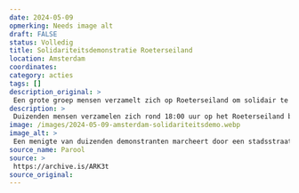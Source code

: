 ```yaml
---
date: 2024-05-09
opmerking: Needs image alt
draft: FALSE
status: Volledig
title: Solidariteitsdemonstratie Roeterseiland
location: Amsterdam
coordinates: 
category: acties
tags: []
description_original: > 
 Een grote groep mensen verzamelt zich op Roeterseiland om solidair te staan met de studentenbeweging en te protesteren tegen het politiegeweld van de afgelopen dagen.
description: > 
 Duizenden mensen verzamelen zich rond 18:00 uur op het Roeterseiland bij de Universiteit van Amsterdam om solidair te staan met de studentenbeweging en te protesteren tegen het politiegeweld van de afgelopen dagen.
image: /images/2024-05-09-amsterdam-solidariteitsdemo.webp
image_alt: > 
 Een menigte van duizenden demonstranten marcheert door een stadsstraat. De demonstranten dragen borden met boodschappen zoals 'Beëindig de bezetting' en 'Niet in onze naam'. Vele dragen gezichtsmaskers. Het is een lichte, droge dag en de bomen aan de straat zijn groen.
source_name: Parool
source: > 
 https://archive.is/ARK3t
source_original: 
---
```

